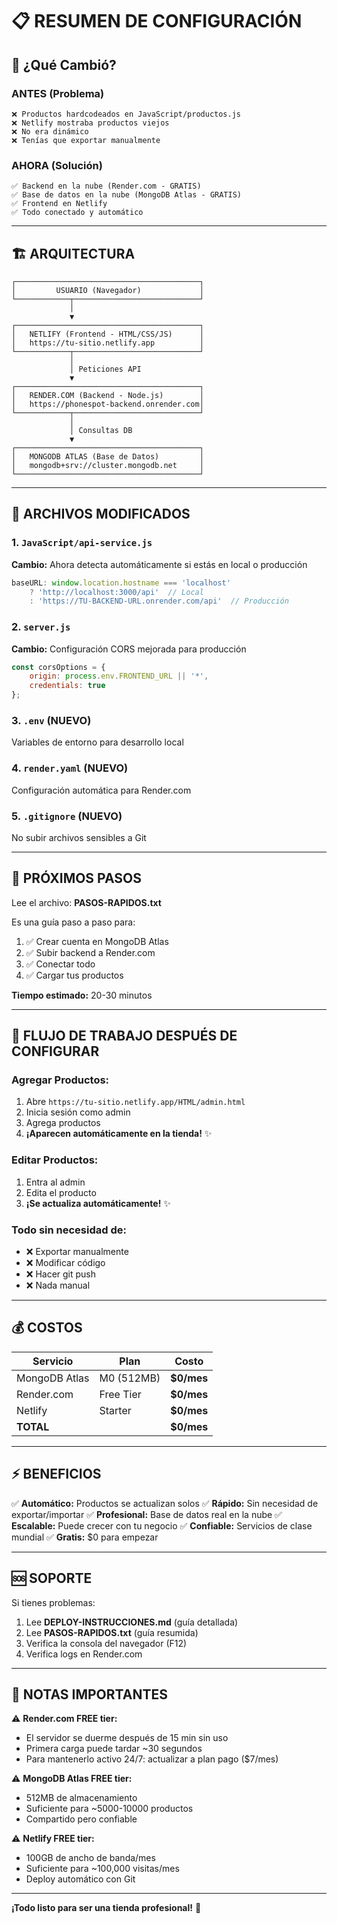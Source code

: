 # 📋 RESUMEN DE CONFIGURACIÓN

## 🎯 ¿Qué Cambió?

### ANTES (Problema)
```
❌ Productos hardcodeados en JavaScript/productos.js
❌ Netlify mostraba productos viejos
❌ No era dinámico
❌ Tenías que exportar manualmente
```

### AHORA (Solución)
```
✅ Backend en la nube (Render.com - GRATIS)
✅ Base de datos en la nube (MongoDB Atlas - GRATIS)
✅ Frontend en Netlify
✅ Todo conectado y automático
```

---

## 🏗️ ARQUITECTURA

```
┌─────────────────────────────────────────┐
│         USUARIO (Navegador)             │
└────────────┬────────────────────────────┘
             │
             ▼
┌─────────────────────────────────────────┐
│   NETLIFY (Frontend - HTML/CSS/JS)      │
│   https://tu-sitio.netlify.app          │
└────────────┬────────────────────────────┘
             │
             │ Peticiones API
             ▼
┌─────────────────────────────────────────┐
│   RENDER.COM (Backend - Node.js)        │
│   https://phonespot-backend.onrender.com│
└────────────┬────────────────────────────┘
             │
             │ Consultas DB
             ▼
┌─────────────────────────────────────────┐
│   MONGODB ATLAS (Base de Datos)         │
│   mongodb+srv://cluster.mongodb.net     │
└─────────────────────────────────────────┘
```

---

## 📁 ARCHIVOS MODIFICADOS

### 1. `JavaScript/api-service.js`
**Cambio:** Ahora detecta automáticamente si estás en local o producción
```javascript
baseURL: window.location.hostname === 'localhost' 
    ? 'http://localhost:3000/api'  // Local
    : 'https://TU-BACKEND-URL.onrender.com/api'  // Producción
```

### 2. `server.js`
**Cambio:** Configuración CORS mejorada para producción
```javascript
const corsOptions = {
    origin: process.env.FRONTEND_URL || '*',
    credentials: true
};
```

### 3. `.env` (NUEVO)
Variables de entorno para desarrollo local

### 4. `render.yaml` (NUEVO)
Configuración automática para Render.com

### 5. `.gitignore` (NUEVO)
No subir archivos sensibles a Git

---

## 🚀 PRÓXIMOS PASOS

Lee el archivo: **PASOS-RAPIDOS.txt**

Es una guía paso a paso para:
1. ✅ Crear cuenta en MongoDB Atlas
2. ✅ Subir backend a Render.com
3. ✅ Conectar todo
4. ✅ Cargar tus productos

**Tiempo estimado:** 20-30 minutos

---

## 🔄 FLUJO DE TRABAJO DESPUÉS DE CONFIGURAR

### Agregar Productos:
1. Abre `https://tu-sitio.netlify.app/HTML/admin.html`
2. Inicia sesión como admin
3. Agrega productos
4. **¡Aparecen automáticamente en la tienda!** ✨

### Editar Productos:
1. Entra al admin
2. Edita el producto
3. **¡Se actualiza automáticamente!** ✨

### Todo sin necesidad de:
- ❌ Exportar manualmente
- ❌ Modificar código
- ❌ Hacer git push
- ❌ Nada manual

---

## 💰 COSTOS

| Servicio | Plan | Costo |
|----------|------|-------|
| MongoDB Atlas | M0 (512MB) | **$0/mes** |
| Render.com | Free Tier | **$0/mes** |
| Netlify | Starter | **$0/mes** |
| **TOTAL** | | **$0/mes** |

---

## ⚡ BENEFICIOS

✅ **Automático:** Productos se actualizan solos
✅ **Rápido:** Sin necesidad de exportar/importar
✅ **Profesional:** Base de datos real en la nube
✅ **Escalable:** Puede crecer con tu negocio
✅ **Confiable:** Servicios de clase mundial
✅ **Gratis:** $0 para empezar

---

## 🆘 SOPORTE

Si tienes problemas:
1. Lee **DEPLOY-INSTRUCCIONES.md** (guía detallada)
2. Lee **PASOS-RAPIDOS.txt** (guía resumida)
3. Verifica la consola del navegador (F12)
4. Verifica logs en Render.com

---

## 📝 NOTAS IMPORTANTES

⚠️ **Render.com FREE tier:**
- El servidor se duerme después de 15 min sin uso
- Primera carga puede tardar ~30 segundos
- Para mantenerlo activo 24/7: actualizar a plan pago ($7/mes)

⚠️ **MongoDB Atlas FREE tier:**
- 512MB de almacenamiento
- Suficiente para ~5000-10000 productos
- Compartido pero confiable

⚠️ **Netlify FREE tier:**
- 100GB de ancho de banda/mes
- Suficiente para ~100,000 visitas/mes
- Deploy automático con Git

---

**¡Todo listo para ser una tienda profesional!** 🎉

